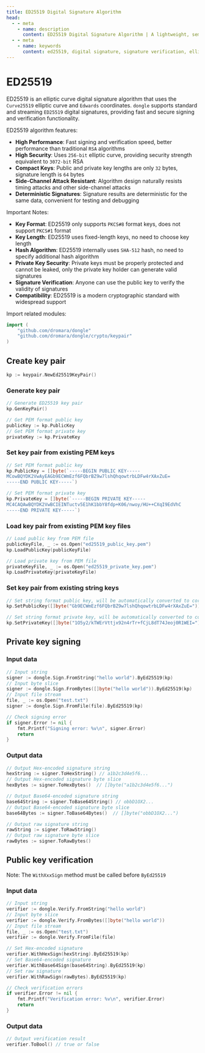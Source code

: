 ```yaml
---
title: ED25519 Digital Signature Algorithm
head:
  - - meta
    - name: description
      content: ED25519 Digital Signature Algorithm | A lightweight, semantic and developer-friendly golang encoding & crypto library
  - - meta
    - name: keywords
      content: ed25519, digital signature, signature verification, elliptic curve, public key signature
---
```


# ED25519

ED25519 is an elliptic curve digital signature algorithm that uses the `Curve25519` elliptic curve and `Edwards` coordinates. `dongle` supports standard and streaming `ED25519` digital signatures, providing fast and secure signing and verification functionality.

ED25519 algorithm features:

- **High Performance**: Fast signing and verification speed, better performance than traditional `RSA` algorithms
- **High Security**: Uses `256-bit` elliptic curve, providing security strength equivalent to `3072-bit` RSA
- **Compact Keys**: Public and private key lengths are only `32` bytes, signature length is `64` bytes
- **Side-Channel Attack Resistant**: Algorithm design naturally resists timing attacks and other side-channel attacks
- **Deterministic Signatures**: Signature results are deterministic for the same data, convenient for testing and debugging

Important Notes:

- **Key Format**: ED25519 only supports `PKCS#8` format keys, does not support `PKCS#1` format
- **Key Length**: ED25519 uses fixed-length keys, no need to choose key length
- **Hash Algorithm**: ED25519 internally uses `SHA-512` hash, no need to specify additional hash algorithm
- **Private Key Security**: Private keys must be properly protected and cannot be leaked, only the private key holder can generate valid signatures
- **Signature Verification**: Anyone can use the public key to verify the validity of signatures
- **Compatibility**: ED25519 is a modern cryptographic standard with widespread support

Import related modules:
```go
import (
    "github.com/dromara/dongle"
    "github.com/dromara/dongle/crypto/keypair"
)
```

## Create key pair
```go
kp := keypair.NewEd25519KeyPair()
```

### Generate key pair

```go
// Generate ED25519 key pair
kp.GenKeyPair()

// Get PEM format public key
publicKey := kp.PublicKey  
// Get PEM format private key
privateKey := kp.PrivateKey
```

### Set key pair from existing PEM keys

```go
// Set PEM format public key
kp.PublicKey = []byte(`-----BEGIN PUBLIC KEY-----
MCowBQYDK2VwAyEAGb9ECWmEzf6FQbrBZ9w7lshQhqowtrbLDFw4rXAxZuE=
-----END PUBLIC KEY-----`)

// Set PEM format private key
kp.PrivateKey = []byte(`-----BEGIN PRIVATE KEY-----
MC4CAQAwBQYDK2VwBCIEINTuctv5E1hK1bbY8fdp+K06/nwoy/HU++CXqI9EdVhC
-----END PRIVATE KEY-----`)
```

### Load key pair from existing PEM key files

```go
// Load public key from PEM file
publicKeyFile, _ := os.Open("ed25519_public_key.pem")
kp.LoadPublicKey(publicKeyFile)

// Load private key from PEM file
privateKeyFile, _ := os.Open("ed25519_private_key.pem")
kp.LoadPrivateKey(privateKeyFile)
```

### Set key pair from existing string keys

```go
// Set string format public key, will be automatically converted to corresponding PEM format public key
kp.SetPublicKey([]byte("Gb9ECWmEzf6FQbrBZ9w7lshQhqowtrbLDFw4rXAxZuE="))

// Set string format private key, will be automatically converted to corresponding PEM format private key
kp.SetPrivateKey([]byte("1O5y2/kTWErVttjx92n4rTr+fCjL8dT74Jeoj0R1WEI="))
```

## Private key signing

### Input data

```go
// Input string
signer := dongle.Sign.FromString("hello world").ByEd25519(kp)
// Input byte slice
signer := dongle.Sign.FromBytes([]byte("hello world")).ByEd25519(kp)
// Input file stream
file, _ := os.Open("test.txt")
signer := dongle.Sign.FromFile(file).ByEd25519(kp)

// Check signing error
if signer.Error != nil {
	fmt.Printf("Signing error: %v\n", signer.Error)
	return
}
```

### Output data

```go
// Output Hex-encoded signature string
hexString := signer.ToHexString() // a1b2c3d4e5f6...
// Output Hex-encoded signature byte slice
hexBytes := signer.ToHexBytes()  // []byte("a1b2c3d4e5f6...")

// Output Base64-encoded signature string
base64String := signer.ToBase64String() // obbD1OX2...
// Output Base64-encoded signature byte slice
base64Bytes := signer.ToBase64Bytes()  // []byte("obbD1OX2...")

// Output raw signature string
rawString := signer.ToRawString()
// Output raw signature byte slice
rawBytes := signer.ToRawBytes()
```

## Public key verification

Note: The `WithXxxSign` method must be called before `ByEd25519`

### Input data

```go
// Input string
verifier := dongle.Verify.FromString("hello world")
// Input byte slice
verifier := dongle.Verify.FromBytes([]byte("hello world"))
// Input file stream
file, _ := os.Open("test.txt")
verifier := dongle.Verify.FromFile(file)

// Set Hex-encoded signature
verifier.WithHexSign(hexString).ByEd25519(kp)
// Set Base64-encoded signature
verifier.WithBase64Sign(base64String).ByEd25519(kp)
// Set raw signature
verifier.WithRawSign(rawBytes).ByEd25519(kp)

// Check verification errors
if verifier.Error != nil {
    fmt.Printf("Verification error: %v\n", verifier.Error)
    return
}
```

### Output data

```go
// Output verification result
verifier.ToBool() // true or false
```